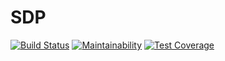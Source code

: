 # SDP

[![Build Status](https://travis-ci.org/Claudio5/SDP.svg?branch=master)](https://travis-ci.org/Claudio5/SDP)
[![Maintainability](https://api.codeclimate.com/v1/badges/664e94d17e1a55a414f6/maintainability)](https://codeclimate.com/github/Claudio5/SDP/maintainability)
[![Test Coverage](https://api.codeclimate.com/v1/badges/664e94d17e1a55a414f6/test_coverage)](https://codeclimate.com/github/Claudio5/SDP/test_coverage)

